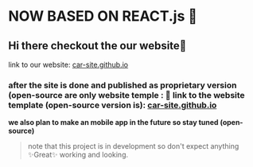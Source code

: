 # NOW BASED ON REACT.js 🎉

## Hi there checkout the our website👋

link to our website: [car-site.github.io](https://carsiteproject.github.io/car-site.github.io/)

### after the site is done and published as proprietary version (open-source are only website temple : 🔗 link to the website template (open-source version is): [car-site.github.io](https://carsiteproject.github.io/car-site.github.io/)

**we also plan to make an mobile app in the future so stay tuned (open-source)**

> note that this project is in development so don't expect anything ✨Great✨ working and looking.
